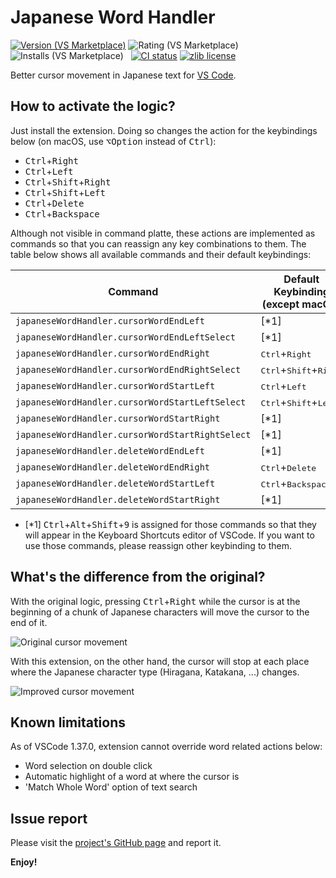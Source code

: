 <!-- markdownlint-disable no-inline-html -->

# Japanese Word Handler

[![Version (VS Marketplace)](https://vsmarketplacebadge.apphb.com/version-short/sgryjp.japanese-word-handler.svg)](https://marketplace.visualstudio.com/items?itemName=sgryjp.japanese-word-handler)
![Rating (VS Marketplace)](https://vsmarketplacebadge.apphb.com/rating-star/sgryjp.japanese-word-handler.svg)
![Installs (VS Marketplace)](https://vsmarketplacebadge.apphb.com/installs-short/sgryjp.japanese-word-handler.svg)
&nbsp;
[![CI status](https://github.com/sgryjp/japanese-word-handler/actions/workflows/ci.yml/badge.svg)](https://github.com/sgryjp/japanese-word-handler/actions/workflows/ci.yml)
[![zlib license](https://img.shields.io/badge/license-zlib-lightgray.svg?longCache=true&style=popout)](https://github.com/sgryjp/japanese-word-handler/blob/master/LICENSE)

Better cursor movement in Japanese text for [VS Code](https://code.visualstudio.com).

## How to activate the logic?

Just install the extension. Doing so changes the action for the keybindings
below (on macOS, use <kbd>⌥Option</kbd> instead of <kbd>Ctrl</kbd>):

- <kbd>Ctrl</kbd>+<kbd>Right</kbd>
- <kbd>Ctrl</kbd>+<kbd>Left</kbd>
- <kbd>Ctrl</kbd>+<kbd>Shift</kbd>+<kbd>Right</kbd>
- <kbd>Ctrl</kbd>+<kbd>Shift</kbd>+<kbd>Left</kbd>
- <kbd>Ctrl</kbd>+<kbd>Delete</kbd>
- <kbd>Ctrl</kbd>+<kbd>Backspace</kbd>

Although not visible in command platte, these actions are implemented as
commands so that you can reassign any key combinations to them.
The table below shows all available commands and their default keybindings:

| Command                                          | Default Keybinding (except macOS)                 | Default keybinding (for macOS)                      |
| ------------------------------------------------ | ------------------------------------------------- | --------------------------------------------------- |
| `japaneseWordHandler.cursorWordEndLeft`          | [*1]                                              | [*1]                                                |
| `japaneseWordHandler.cursorWordEndLeftSelect`    | [*1]                                              | [*1]                                                |
| `japaneseWordHandler.cursorWordEndRight`         | <kbd>Ctrl</kbd>+<kbd>Right</kbd>                  | <kbd>Option</kbd>+<kbd>Right</kbd>                  |
| `japaneseWordHandler.cursorWordEndRightSelect`   | <kbd>Ctrl</kbd>+<kbd>Shift</kbd>+<kbd>Right</kbd> | <kbd>Option</kbd>+<kbd>Shift</kbd>+<kbd>Right</kbd> |
| `japaneseWordHandler.cursorWordStartLeft`        | <kbd>Ctrl</kbd>+<kbd>Left</kbd>                   | <kbd>Option</kbd>+<kbd>Left</kbd>                   |
| `japaneseWordHandler.cursorWordStartLeftSelect`  | <kbd>Ctrl</kbd>+<kbd>Shift</kbd>+<kbd>Left</kbd>  | <kbd>Option</kbd>+<kbd>Shift</kbd>+<kbd>Left</kbd>  |
| `japaneseWordHandler.cursorWordStartRight`       | [*1]                                              | [*1]                                                |
| `japaneseWordHandler.cursorWordStartRightSelect` | [*1]                                              | [*1]                                                |
| `japaneseWordHandler.deleteWordEndLeft`          | [*1]                                              | [*1]                                                |
| `japaneseWordHandler.deleteWordEndRight`         | <kbd>Ctrl</kbd>+<kbd>Delete</kbd>                 | <kbd>Option</kbd>+<kbd>Delete</kbd>                 |
| `japaneseWordHandler.deleteWordStartLeft`        | <kbd>Ctrl</kbd>+<kbd>Backspace</kbd>              | <kbd>Option</kbd>+<kbd>Backspace</kbd>              |
| `japaneseWordHandler.deleteWordStartRight`       | [*1]                                              | [*1]                                                |

- [*1] <kbd>Ctrl</kbd>+<kbd>Alt</kbd>+<kbd>Shift</kbd>+<kbd>9</kbd> is assigned
  for those commands so that they will appear in the Keyboard Shortcuts
  editor of VSCode. If you want to use those commands, please reassign
  other keybinding to them.

## What's the difference from the original?

With the original logic, pressing <kbd>Ctrl</kbd>+<kbd>Right</kbd> while the
cursor is at the beginning of a chunk of Japanese characters will move the
cursor to the end of it.

![Original cursor movement](images/japanese-word-handler-vanilla.gif)

With this extension, on the other hand, the cursor will stop at each place
where the Japanese character type (Hiragana, Katakana, ...) changes.

![Improved cursor movement](images/japanese-word-handler.gif)

## Known limitations

As of VSCode 1.37.0, extension cannot override word related actions below:

- Word selection on double click
- Automatic highlight of a word at where the cursor is
- 'Match Whole Word' option of text search

## Issue report

Please visit the
[project's GitHub page](https://github.com/sgryjp/japanese-word-handler)
and report it.

**Enjoy!**
